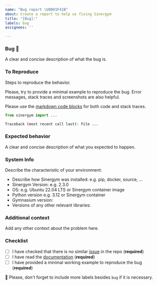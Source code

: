 ```yaml
---
name: "Bug report \U0001F41B"
about: Create a report to help us fixing Sinergym
title: "[Bug]:"
labels: bug
assignees: ''

---
```


### Bug 🐛

A clear and concise description of what the bug is.

### To Reproduce

Steps to reproduce the behavior.

Please, try to provide a minimal example to reproduce the bug. Error messages, stack traces and screenshots  are also helpful.

Please use the [markdown code blocks](https://help.github.com/en/articles/creating-and-highlighting-code-blocks)
for both code and stack traces.

```python
from sinergym import ...

```

```bash
Traceback (most recent call last): File ...

```

### Expected behavior

A clear and concise description of what you expected to happen.

### System Info

Describe the characteristic of your environment:
 * Describe how Sinergym was installed: e.g. pip, docker, source, ...
 * Sinergym Version: e.g. 2.3.0
 * OS: e.g. Ubuntu 22.04 LTS or Sinergym container image
 * Python version e.g. 3.12 or Sinergym container
 * Gymnasium version:
 * Versions of any other relevant libraries:

### Additional context

Add any other context about the problem here.

### Checklist

- [ ] I have checked that there is no similar [issue](https://github.com/ugr-sail/sinergym/issues) in the repo (**required**)
- [ ] I have read the [documentation](https://ugr-sail.github.io/sinergym/compilation/html/index.html) (**required**)
- [ ] I have provided a minimal working example to reproduce the bug (**required**)

:pencil: Please, don't forget to include more labels besides `bug` if it is necessary.
<!--- This Template is an edited version of the one from https://github.com/DLR-RM/stable-baselines3 -->
